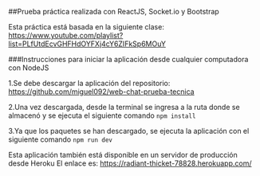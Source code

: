 ##Prueba práctica realizada con ReactJS, Socket.io y Bootstrap

Esta práctica está basada en la siguiente clase: https://www.youtube.com/playlist?list=PLfUtdEcvGHFHdOYFXj4cY6ZIFkSp6MOuY

###Instrucciones para iniciar la aplicación desde cualquier computadora con NodeJS

1.Se debe descargar la aplicación del repositorio: https://github.com/miguel092/web-chat-prueba-tecnica 

2.Una vez descargada, desde la terminal se ingresa a la ruta donde se almacenó y se ejecuta el siguiente comando
` npm install `

3.Ya que los paquetes se han descargado, se ejecuta la aplicación con el siguiente comando 
` npm run dev `


Esta aplicación también está disponible en un servidor de producción desde Heroku
El enlace es: https://radiant-thicket-78828.herokuapp.com/  